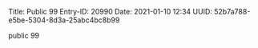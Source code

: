 Title: Public 99
Entry-ID: 20990
Date: 2021-01-10 12:34
UUID: 52b7a788-e5be-5304-8d3a-25abc4bc8b99

public 99
